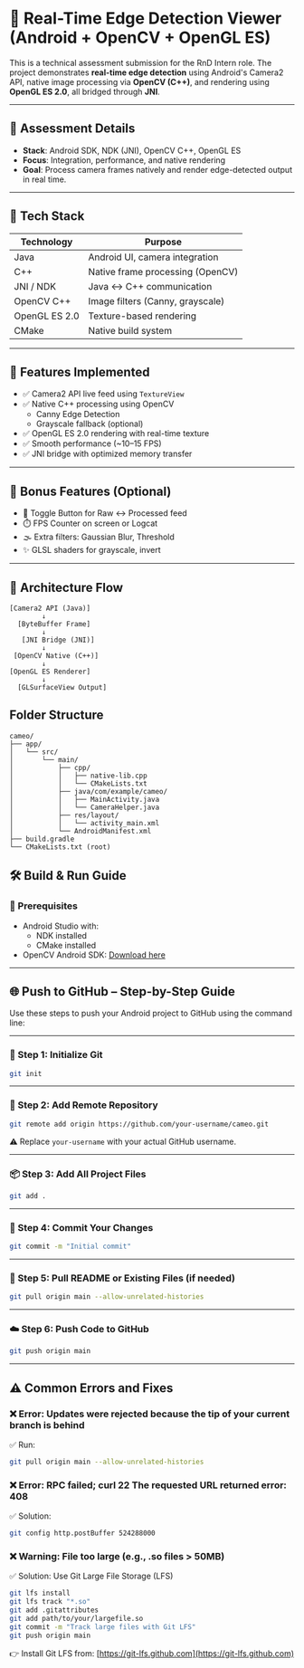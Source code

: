 # 🎯 Real-Time Edge Detection Viewer (Android + OpenCV + OpenGL ES)

This is a technical assessment submission for the RnD Intern role. The project demonstrates **real-time edge detection** using Android's Camera2 API, native image processing via **OpenCV (C++)**, and rendering using **OpenGL ES 2.0**, all bridged through **JNI**.

---

## 📅 Assessment Details

 
- **Stack**: Android SDK, NDK (JNI), OpenCV C++, OpenGL ES  
- **Focus**: Integration, performance, and native rendering  
- **Goal**: Process camera frames natively and render edge-detected output in real time.

---

## 🧰 Tech Stack

| Technology    | Purpose                            |
|---------------|------------------------------------|
| Java          | Android UI, camera integration     |
| C++           | Native frame processing (OpenCV)   |
| JNI / NDK     | Java ↔ C++ communication            |
| OpenCV C++    | Image filters (Canny, grayscale)   |
| OpenGL ES 2.0 | Texture-based rendering            |
| CMake         | Native build system                |

---

## 📸 Features Implemented

- ✅ Camera2 API live feed using `TextureView`
- ✅ Native C++ processing using OpenCV
  - Canny Edge Detection
  - Grayscale fallback (optional)
- ✅ OpenGL ES 2.0 rendering with real-time texture
- ✅ Smooth performance (~10–15 FPS)
- ✅ JNI bridge with optimized memory transfer

---

## 🌟 Bonus Features (Optional)

- 🔘 Toggle Button for Raw ↔ Processed feed
- ⏱️ FPS Counter on screen or Logcat
- 🌫️ Extra filters: Gaussian Blur, Threshold
- ✨ GLSL shaders for grayscale, invert

---

## 🧠 Architecture Flow

```text
[Camera2 API (Java)]
        ↓
  [ByteBuffer Frame]
        ↓
   [JNI Bridge (JNI)]
        ↓
 [OpenCV Native (C++)]
        ↓
[OpenGL ES Renderer]
        ↓
  [GLSurfaceView Output]
```
## Folder Structure
```
cameo/
├── app/
│   └── src/
│       └── main/
│           ├── cpp/
│           │   ├── native-lib.cpp
│           │   └── CMakeLists.txt
│           ├── java/com/example/cameo/
│           │   ├── MainActivity.java
│           │   └── CameraHelper.java
│           ├── res/layout/
│           │   └── activity_main.xml
│           └── AndroidManifest.xml
├── build.gradle
└── CMakeLists.txt (root)
```
## 🛠️ Build & Run Guide

### 🔧 Prerequisites

- Android Studio with:
  - NDK installed
  - CMake installed
- OpenCV Android SDK: [Download here](https://opencv.org/releases/)

---
## 🌐 Push to GitHub – Step-by-Step Guide

Use these steps to push your Android project to GitHub using the command line:

---

### 🧱 Step 1: Initialize Git

```bash
git init
```

---

### 🔗 Step 2: Add Remote Repository

```bash
git remote add origin https://github.com/your-username/cameo.git
```

⚠️ Replace `your-username` with your actual GitHub username.

---

### 📦 Step 3: Add All Project Files

```bash
git add .
```

---

### 📝 Step 4: Commit Your Changes

```bash
git commit -m "Initial commit"
```

---

### 🔄 Step 5: Pull README or Existing Files (if needed)

```bash
git pull origin main --allow-unrelated-histories
```

---

### ☁️ Step 6: Push Code to GitHub

```bash
git push origin main
```

---

## ⚠️ Common Errors and Fixes

### ❌ Error: Updates were rejected because the tip of your current branch is behind

✅ Run:

```bash
git pull origin main --allow-unrelated-histories
```

### ❌ Error: RPC failed; curl 22 The requested URL returned error: 408

✅ Solution:

```bash
git config http.postBuffer 524288000
```

### ❌ Warning: File too large (e.g., .so files > 50MB)

✅ Solution: Use Git Large File Storage (LFS)

```bash
git lfs install
git lfs track "*.so"
git add .gitattributes
git add path/to/your/largefile.so
git commit -m "Track large files with Git LFS"
git push origin main
```

👉 Install Git LFS from: [https://git-lfs.github.com](https://git-lfs.github.com)

